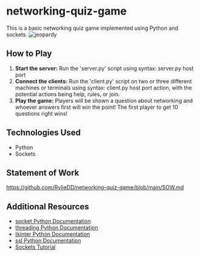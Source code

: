 # networking-quiz-game
This is a basic networking quiz game implemented using Python and sockets.
![jeopardy](https://github.com/user-attachments/assets/003effb0-ed99-4513-a5cd-e2f429822ffe)

## How to Play
1. **Start the server:** Run the 'server.py' script using syntax: server.py host port
2. **Connect the clients:** Run the 'client.py' script on two or three different machines or terminals using syntax: client.py host port action, with the potential actions being help, rules, or join.
3. **Play the game:** Players will be shown a question about networking and whoever answers first will win the point! The first player to get 10 questions right wins!

## Technologies Used
* Python
* Sockets

## Statement of Work
https://github.com/RylieDD/networking-quiz-game/blob/main/SOW.md

## Additional Resources
* [socket Python Documentation](https://docs.python.org/3/library/socket.html)
* [threading Python Documentation](https://docs.python.org/3/library/threading.html)
* [tkinter Python Documentation](https://docs.python.org/3/library/tkinter.html)
* [ssl Python Documentation](https://docs.python.org/3/library/ssl.html)
* [Sockets Tutorial](https://realpython.com/python-sockets/)

